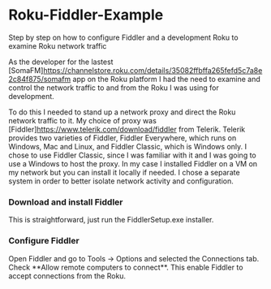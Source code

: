 # Roku-Fiddler-Example
Step by step on how to configure Fiddler and a development Roku to examine Roku network traffic

As the developer for the lastest [SomaFM]https://channelstore.roku.com/details/35082ffbffa265fefd5c7a8e2c84f875/somafm app on the Roku platform I had the need to examine and control the network traffic to and from the Roku I was using for development. 

To do this I needed to stand up a network proxy and direct the Roku network traffic to it. My choice of proxy was [Fiddler]https://www.telerik.com/download/fiddler from Telerik. Telerik provides two varieties of Fiddler, Fiddler Everywhere, which runs on Windows, Mac and Linux, and Fiddler Classic, which is Windows only. I chose to use Fiddler Classic, since I was familiar with it and I was going to use a Windows to host the proxy. In my case I installed Fiddler on a VM on my network but you can install it locally if needed. I chose a separate system in order to better isolate network activity and configuration.

<h3>Download and install Fiddler</h3> This is straightforward, just run the FiddlerSetup.exe installer. 

<h3>Configure Fiddler</h3>
Open Fiddler and go to Tools -> Options and selected the Connections tab. Check **Allow remote computers to connect**. This enable Fiddler to accept connections from the Roku.
